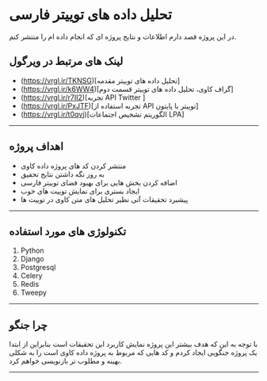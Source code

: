 # تحلیل داده های توییتر فارسی

در این پروژه قصد دارم اطلاعات و نتایج پروژه ای که انجام داده ام را منتشر کنم.

## لینک های مرتبط در ویرگول 

* (https://vrgl.ir/TKNSG)[تحلیل داده های توییتر مقدمه]
* (https://vrgl.ir/k6WW4)[گراف کاوی، تحلیل داده های توییتر قسمت دوم]
* (https://vrgl.ir/r7II2)[تجربه API Twitter ]
* (https://vrgl.ir/PxJTF)[تجربه استفاده از API توییتر با پایتون]
* (https://vrgl.ir/t0qvj)[الگوریتم تشخیص اجتماعات LPA]

--------------------------------------

## اهداف پروژه


- منتشر کردن کد های پروژه داده کاوی
- به روز نگه داشتن نتایج تحقیق
- اضافه کردن بخش هایی برای بهبود فضای توییتر فارسی
- ایجاد بستری برای نمایش توییت های خوب
- پیشبرد تحقیقات آتی نظیر تحلیل های متن کاوی در توییت ها

------------------------------------------

## تکنولوژی های مورد استفاده

1. Python
1. Django
1. Postgresql
1. Celery
1. Redis
1. Tweepy


------------------------------------------------

## چرا جنگو
با توجه به این که هدف بیشتر این پروژه نمایش کاربرد این تحقیقات است بنابراین از ابتدا یک پروژه جنگویی ایجاد کردم و کد هایی که مربوط به پروژه داده کاوی است را به شکلی بهینه و مطلوب تر بازنویسی خواهم کرد.

---------------------------------------------------
